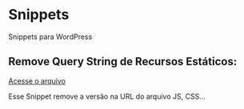 # Snippets
Snippets para WordPress

## Remove Query String de Recursos Estáticos: 

[Acesse o arquivo](https://github.com/WP24Horas/Snippets/blob/7d352fbee6f76524e90e99c1ff8be15a49043f92/remove-query-strings-from-static-resources.php)

Esse Snippet remove a versão na URL do arquivo JS, CSS...
